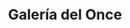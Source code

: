 ---
title: "Galería del Once"
url: /ciudad-autonoma-de-buenos-aires/galeria-del-once/
shop: centro comercial
---
